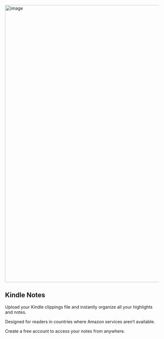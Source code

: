 <img width="1906" height="907" alt="image" src="https://github.com/user-attachments/assets/4f28da44-4911-4c3f-81e3-f7bd797f4934" />

## Kindle Notes
Upload your Kindle clippings file and instantly organize all your highlights and notes.

Designed for readers in countries where Amazon services aren’t available.

Create a free account to access your notes from anywhere.

